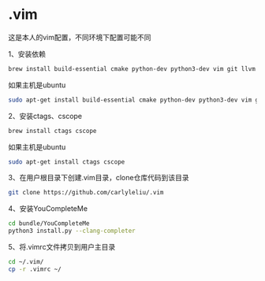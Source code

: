 # .vim

这是本人的vim配置，不同环境下配置可能不同

1、安装依赖
```bash
brew install build-essential cmake python-dev python3-dev vim git llvm clang libclang-10-dev libboost-all-dev
```
如果主机是ubuntu
```bash
sudo apt-get install build-essential cmake python-dev python3-dev vim git llvm clang libclang-10-dev libboost-all-dev
```

2、安装ctags、cscope
```bash
brew install ctags cscope
```
如果主机是ubuntu
```bash
sudo apt-get install ctags cscope
```

3、在用户根目录下创建.vim目录，clone仓库代码到该目录
```bash
git clone https://github.com/carlyleliu/.vim
```

4、安装YouCompleteMe
```bash
cd bundle/YouCompleteMe
python3 install.py --clang-completer
```

5、将.vimrc文件拷贝到用户主目录
```bash
cd ~/.vim/
cp -r .vimrc ~/
```
